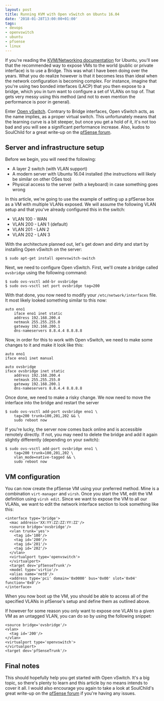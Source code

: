 ```yaml
---
layout: post
title: Running KVM with Open vSwitch on Ubuntu 16.04
date: '2018-01-28T13:00:00+01:00'
tags:
- devops
- openvswitch
- ubuntu
- pfsense
- linux
---
```


If you're reading the [KVM/Networking documentation](https://help.ubuntu.com/community/KVM/Networking) for Ubuntu, you'll see that the recommended way to expose VMs to the world (public or private interface) is to use a Bridge. This was what I have been doing over the years. What you do realize however is that it becomes less than ideal when the network configuration is becoming complex. For instance, imagine that you're using two bonded interfaces (LACP) that you then expose to a bridge, which you in turn want to configure a set of VLANs on top of. That gets very messy using this method (and not to even mention the performance is poor in general).

Enter [Open vSwitch](http://openvswitch.org/). Contrary to Bridge interfaces, Open vSwitch acts, as the name implies, as a proper virtual switch. This unfortunately means that the learning curve is a bit steeper, but once you get a hold of it, it's not too bad and you will see a significant performance increase. Also, kudos to SoulChild for a great write-up on the [pfSense forum](https://forum.pfsense.org/index.php?topic=139045.0).

## Server and infrastructure setup

Before we begin, you will need the following:

 * A layer 2 switch (with VLAN support)
 * A modern server with Ubuntu 16.04 installed (the instructions will likely be similar on other OSes too)
 * Physical access to the server (with a keyboard) in case something goes wrong

In this article, we're going to use the example of setting up a pfSense box as a VM with multiple VLANs exposed. We will assume the following VLAN setup and that you've already configured this in the switch:

 * VLAN 100 - WAN
 * VLAN 200 - LAN 1 (default)
 * VLAN 201 - LAN 2
 * VLAN 202 - LAN 3

With the architecture planned out, let's get down and dirty and start by installing Open vSwitch on the server:

```
$ sudo apt-get install openvswitch-switch
```

Next, we need to configure Open vSwitch. First, we'll create a bridge called `ovsbridge` using the following command:

```
$ sudo ovs-vsctl add-br ovsbridge
$ sudo ovs-vsctl set port ovsbridge tag=200
```

With that done, you now need to modify your `/etc/network/interfaces` file. It most likely looked something similar to this now:

```
auto eno1
    iface eno1 inet static
    address 192.168.200.4
    netmask 255.255.255.0
    gateway 192.168.200.1
    dns-nameservers 8.8.4.4 8.8.8.8
```

Now, in order for this to work with Open vSwitch, we need to make some changes to it and make it look like this:

```
auto eno1
iface eno1 inet manual

auto ovsbridge
iface ovsbridge inet static
    address 192.168.200.4
    netmask 255.255.255.0
    gateway 192.168.200.1
    dns-nameservers 8.8.4.4 8.8.8.8
```

Once done, we need to make a risky change. We now need to move the interface into the bridge and restart the server

```
$ sudo ovs-vsctl add-port ovsbridge eno1 \
    tag=200 trunk=100,201,202 && \
    sudo reboot now
```

If you're lucky, the server now comes back online and is accessible remotely directly. If not, you may need to delete the bridge and add it again slightly differently (depending on your switch):

```
$ sudo ovs-vsctl add-port ovsbridge eno1 \
    tag=200 trunk=100,201,202 \
    vlan_mode=native-tagged && \
    sudo reboot now
```

## VM configuration

You can now create the pfSense VM using your preferred method. Mine is a combination `virt-manager` and `virsh`. Once you start the VM, edit the VM definition using `virsh edit`. Since we want to expose the VM to all our VLANs, we want to edit the network interface section to look something like this:


```
<interface type='bridge'>
  <mac address='XX:YY:ZZ:ZZ:YY:ZZ'/>
  <source bridge='ovsbridge'/>
  <vlan trunk='yes'>
    <tag id='100'/>
    <tag id='200'/>
    <tag id='201'/>
    <tag id='202'/>
  </vlan>
  <virtualport type='openvswitch'>
  </virtualport>
  <target dev='pfSenseTrunk'/>
  <model type='virtio'/>
  <alias name='net0'/>
  <address type='pci' domain='0x0000' bus='0x00' slot='0x04' function='0x0'/>
</interface>
```

When you now boot up the VM, you should be able to access all of the specified VLANs in pfSense's setup and define them as outlined above.


If however for some reason you only want to expose one VLAN to a given VM as an untagged VLAN, you can do so by using the following snippet:

```
<source bridge='ovsbridge'/>
<vlan>
  <tag id='200'/>
</vlan>
<virtualport type='openvswitch'>
</virtualport>
<target dev='pfSenseTrunk'/>
```

## Final notes

This should hopefully help you get started with Open vSwitch. It's a big topic, so there's plenty to learn and this article by no means intends to cover it all. I would also encourage you again to take a look at SoulChild's great write-up on the [pfSense forum](https://forum.pfsense.org/index.php?topic=139045.0) if you're having any issues.
